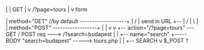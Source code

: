 |
|
GET
|
v
/?page=tours
|
v
form

|    method="GET"    //by default -------------------+
|   /                                                |   send in URL
+--                                                  | /
|   \                                                |
|    method="POST" ------------------+               |
|                                    v               v
+-- action="/?page=tours" --- GET / POST req ---> /?search=budapest
|                                    |
+-- name="search"                    +----- BODY "search=budapest" -----> tours.php
|                                                                           |
+-- SEARCH                                                                  v
                                                                         $_POST ?